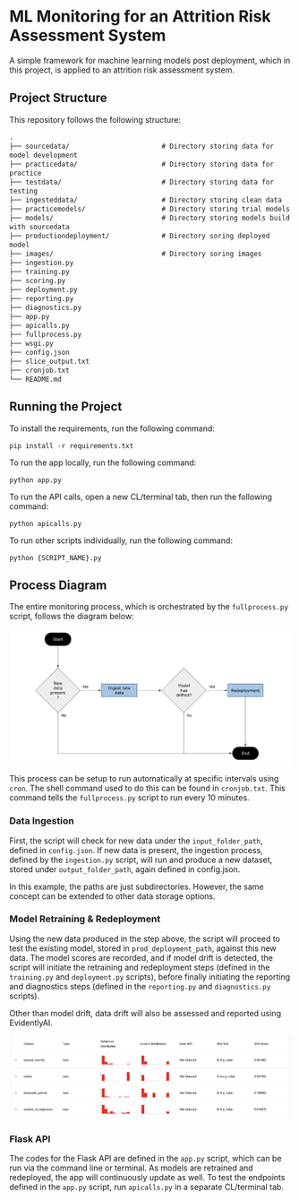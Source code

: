 # ML Monitoring for an Attrition Risk Assessment System
A simple framework for machine learning models post deployment, which in this project, is applied to an attrition risk assessment system.


## Project Structure
This repository follows the following structure:

    .
    ├── sourcedata/                       # Directory storing data for model development
    ├── practicedata/                     # Directory storing data for practice
    ├── testdata/                         # Directory storing data for testing
    ├── ingesteddata/                     # Directory storing clean data
    ├── practicemodels/                   # Directory storing trial models
    ├── models/                           # Directory storing models build with sourcedata
    ├── productiondeployment/             # Directory soring deployed model
    ├── images/                           # Directory soring images  
    ├── ingestion.py   
    ├── training.py                     
    ├── scoring.py         
    ├── deployment.py
    ├── reporting.py    
    ├── diagnostics.py   
    ├── app.py    
    ├── apicalls.py  
    ├── fullprocess.py
    ├── wsgi.py                             
    ├── config.json
    ├── slice_output.txt
    ├── cronjob.txt
    └── README.md


## Running the Project
To install the requirements, run the following command:

    pip install -r requirements.txt

To run the app locally, run the following command:

    python app.py

To run the API calls, open a new CL/terminal tab, then run the following command:

    python apicalls.py

To run other scripts individually, run the following command:

    python {SCRIPT_NAME}.py


## Process Diagram
The entire monitoring process, which is orchestrated by the `fullprocess.py` script, follows the diagram below:

![process_flow](images/process_flow.png)

This process can be setup to run automatically at specific intervals using `cron`. The shell command used to do this can be found in `cronjob.txt`. This command tells the `fullprocess.py` script to run every 10 minutes.


### Data Ingestion
First, the script will check for new data under the `input_folder_path`, defined in `config.json`. If new data is present, the ingestion process, defined by the `ingestion.py` script, will run and produce a new dataset, stored under `output_folder_path`, again defined in config.json.

In this example, the paths are just subdirectories. However, the same concept can be extended to other data storage options.


### Model Retraining & Redeployment
Using the new data produced in the step above, the script will proceed to test the existing model, stored in `prod_deployment_path`, against this new data. The model scores are recorded, and if model drift is detected, the script will initiate the retraining and redeployment steps (defined in the `training.py` and `deployment.py` scripts), before finally initiating the reporting and diagnostics steps (defined in the `reporting.py` and `diagnostics.py` scripts).

Other than model drift, data drift will also be assessed and reported using EvidentlyAI.

![data_drift_dashboard](images/drift_report.png)


### Flask API
The codes for the Flask API are defined in the `app.py` script, which can be run via the command line or terminal. As models are retrained and redeployed, the app will continuously update as well. To test the endpoints defined in the `app.py` script, run `apicalls.py` in a separate CL/terminal tab.